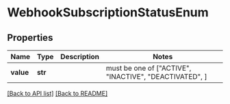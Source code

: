 # WebhookSubscriptionStatusEnum


## Properties
Name | Type | Description | Notes
------------ | ------------- | ------------- | -------------
**value** | **str** |  |  must be one of ["ACTIVE", "INACTIVE", "DEACTIVATED", ]

[[Back to API list]](../README.md#documentation-for-api-endpoints) [[Back to README]](../README.md)


